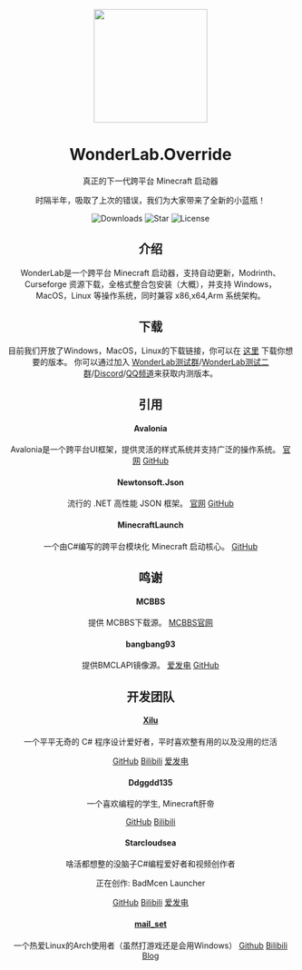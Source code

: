 <p align="center">
<img Height="200" Width="200" src="https://raw.githubusercontent.com/Blessing-Studio/WonderLab.Override/master/wonderlab/Assets/wonderlab.ico"/>
</p>

<div align="center">

# WonderLab.Override

真正的下一代跨平台 Minecraft 启动器

时隔半年，吸取了上次的错误，我们为大家带来了全新的小蓝瓶！



![Downloads](https://img.shields.io/github/downloads/Blessing-Studio/WonderLab.Override/total?logo=github&label=%E4%B8%8B%E8%BD%BD%E9%87%8F&style=for-the-badge&color=44cc11)
![Star](https://img.shields.io/github/stars/Blessing-Studio/WonderLab.Override?logo=github&label=Star&style=for-the-badge)
![License](https://img.shields.io/github/license/Blessing-Studio/WonderLab.Override?logo=github&label=开源协议&style=for-the-badge&color=ff7a35)

## 介绍

WonderLab是一个跨平台 Minecraft 启动器，支持自动更新，Modrinth、Curseforge 资源下载，全格式整合包安装（大概），并支持 Windows，MacOS，Linux 等操作系统，同时兼容 x86,x64,Arm 系统架构。

## 下载

目前我们开放了Windows，MacOS，Linux的下载链接，你可以在 [这里](https://github.com/Blessing-Studio/WonderLab.Override/releases) 下载你想要的版本。
你可以通过加入 [WonderLab测试群](https://jq.qq.com/?_wv=1027&k=kU7khFu6)/[WonderLab测试二群](http://qm.qq.com/cgi-bin/qm/qr?_wv=1027&k=vxXeM940Sa8EPK0ddxDr7J-7RCxkConY&authKey=NlLAobL2hA0y5SqUgYwycJpnXsN%2F%2BGpCqqt2V%2BuiUgx%2B%2Fy8cFbvKk%2FnRg1Ezql9y&noverify=0&group_code=789238146)/[Discord](https://discord.gg/YQ62mn5d)/[QQ频道](https://pd.qq.com/s/fx97xzvzt)来获取内测版本。

## 引用

#### Avalonia

Avalonia是一个跨平台UI框架，提供灵活的样式系统并支持广泛的操作系统。
[官网](https://www.avaloniaui.net/)
[GitHub](https://github.com/AvaloniaUI/Avalonia)

#### Newtonsoft.Json

流行的 .NET 高性能 JSON 框架。
[官网](https://www.newtonsoft.com/json)
[GitHub](https://github.com/JamesNK/Newtonsoft.Json)

#### MinecraftLaunch

一个由C#编写的跨平台模块化 Minecraft 启动核心。
[GitHub](https://github.com/Blessing-Studio/MinecraftLaunch)

## 鸣谢

#### MCBBS

提供 MCBBS下载源。
[MCBBS官网](https://www.mcbbs.net/)

#### bangbang93

提供BMCLAPI镜像源。
[爱发电](https://afdian.net/a/bangbang93)
[GitHub](https://github.com/bangbang93)

## 开发团队

#### [Xilu](https://baka_hs.gitee.io/xilu-baka/)

一个平平无奇的 C# 程序设计爱好者，平时喜欢整有用的以及没用的烂活

[GitHub](https://github.com/YangSpring114)
[Bilibili](https://space.bilibili.com/1098028524?spm_id_from=333.999.0.0)
[爱发电](https://afdian.net/a/WonderLab)

#### Ddggdd135

一个喜欢编程的学生, Minecraft肝帝

[GitHub](https://github.com/JWJUN233233)
[Bilibili](https://space.bilibili.com/1049351987)

#### Starcloudsea

啥活都想整的没脑子C#编程爱好者和视频创作者

正在创作: BadMcen Launcher

[GitHub](https://github.com/Starcloudsea)
[Bilibili](https://space.bilibili.com/2123349162?spm_id_from=333.1007.0.0)
[爱发电](https://afdian.net/a/Starcloudsea)

#### [mail_set](https://blogs.mailset.top)

一个热爱Linux的Arch使用者（虽然打游戏还是会用Windows）
[Github](https://github.com/mailset)
[Bilibili](https://space.bilibili.com/435654748)
[Blog](https://blogs.mailset.top)

</div>
